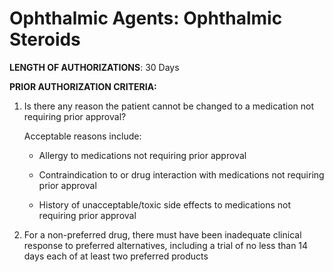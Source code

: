 # Ophthalmic Agents: Ophthalmic Steroids

**LENGTH OF AUTHORIZATIONS**: 30 Days

**PRIOR AUTHORIZATION CRITERIA:**

1. Is there any reason the patient cannot be changed to a medication not requiring prior approval?

    Acceptable reasons include:

    - Allergy to medications not requiring prior approval

    - Contraindication to or drug interaction with medications not requiring prior approval

    - History of unacceptable/toxic side effects to medications not requiring prior approval

2. For a non-preferred drug, there must have been inadequate clinical response to preferred alternatives, including a trial of no less than 14 days each of at least two preferred products
